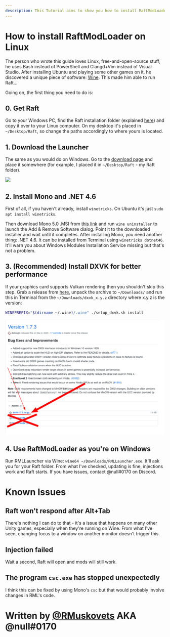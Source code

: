 ```yaml
---
description: This Tutorial aims to show you how to install RaftModLoader on other OSes (not Windows).
---
```


# How to install RaftModLoader on Linux

The person who wrote this guide loves Linux, free-and-open-source stuff, he uses Bash instead of PowerShell and Clangd+Vim instead of Visual Studio. After installing Ubuntu and playing some other games on it, he discovered a unique piece of software: [Wine](https://winehq.org). This made him able to run Raft...

Going on, the first thing you need to do is:

## 0. Get Raft
Go to your Windows PC, find the Raft installation folder (explained [here](https://support.steampowered.com/kb_article.php?ref=7418-YUBN-8129)) and copy it over to your Linux computer. On my desktop it's placed in `~/Desktop/Raft`, so change the paths accordingly to where yours is located.

## 1. Download the Launcher
The same as you would do on Windows. Go to the [download page](https://www.raftmodding.com/download) and place it somewhere (for example, I placed it in `~/Desktop/Raft` - my Raft folder).

![](../../.gitbook/assets/download.png)

## 2. Install Mono and .NET 4.6
First of all, if you haven't already, install `winetricks`. On Ubuntu it's just `sudo apt install winetricks`.

Then download Mono 5.0 .MSI from [this link](https://dl.winehq.org/wine/wine-mono/5.0.0/wine-mono-5.0.0-x86.msi) and run `wine uninstaller` to launch the Add & Remove Software dialog. Point it to the downloaded installer and wait until it completes.
After installing Mono, you need another thing: .NET 4.6. It can be installed from Terminal using `winetricks dotnet46`. It'll warn you about Windows Modules Installation Service missing but that's not a problem.

## 3. (Recommended) Install DXVK for better performance
If your graphics card supports Vulkan rendering then you shouldn't skip this step. Grab a release from [here](https://github.com/doitsujin/dxvk/releases/latest), unpack the archive to `~/Downloads/` and run this in Terminal from the `~/Downloads/dxvk_x.y.z` directory where x.y.z is the version:
```bash
WINEPREFIX="$(dirname ~/.wine)/.wine" ./setup_dxvk.sh install
```

![](../../.gitbook/assets/dxvk.png)

## 4. Use RaftModLoader as you're on Windows
Run RMLLauncher via Wine: `wine64 ~/Downloads/RMLLauncher.exe`. It'll ask you for your Raft folder. From what I've checked, updating is fine, injections work and Raft starts. If you have issues, contact @null#0170 on Discord.

# Known Issues

## Raft won't respond after Alt+Tab
There's nothing I can do to that - it's a issue that happens on many other Unity games, especially when they're running on Wine. From what I've seen, changing focus to a window on another monitor doesn't trigger this. 

## Injection failed
Wait a second, Raft will open and mods will still work.

## The program `csc.exe` has stopped unexpectedly
I think this can be fixed by using Mono's `csc` but that would probably involve changes in RML's code.

# Written by [@RMuskovets](https://github.com/RMuskovets) AKA @null#0170
